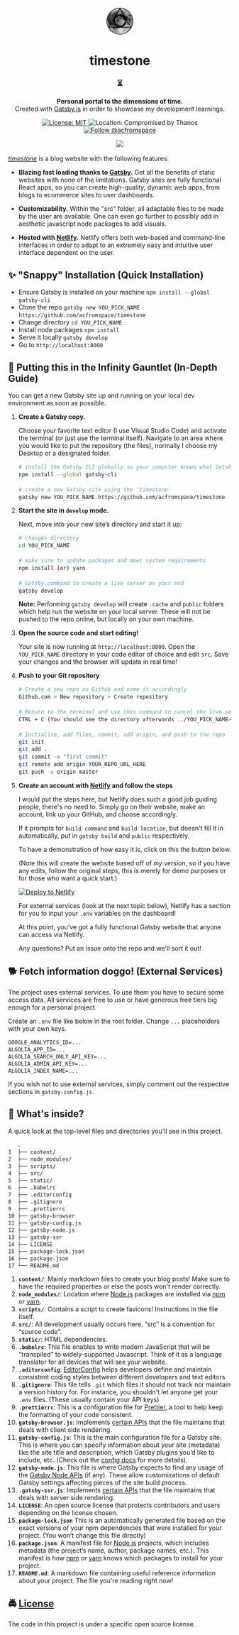 <!-- HEADING -->

<p align="center">
  <img src="./static/icons/icon-512x512.png" width="60">
</p>
<h1 align="center">️timestone</h1>

<!-- DESCRIPTION -->

<h3 align="center">
  <span role="img" aria-label="Hourglass Not Done">⏳</span>
</h3>
<p align="center">
  <strong>Personal portal to the dimensions of time.</strong><br>
  Created with <a href="https://www.gatsbyjs.org/" target="_blank">Gatsby.js</a> in order to showcase my development learnings.
</p>

<!-- INFORMATION (Shields:IO) -->

<p align="center">
    <a href="https://github.com/acfromspace/timestone/blob/master/LICENSE">
        <img src="https://img.shields.io/github/license/mashape/apistatus.svg"
            alt="License: MIT"></a>
    <img src="https://img.shields.io/badge/location-compromised%20by%20Thanos-red.svg"
            alt="Location: Compromised by Thanos">
    <a href="https://twitter.com/intent/follow?screen_name=acfromspace">
        <img src="https://img.shields.io/twitter/follow/acfromspace.svg?style=social&logo=twitter"
            alt="Follow @acfromspace"></a>
</p>

<!-- FEATURES (Gif goes right below) -->

<p align="center">
  <img src="file:///C:/Users/EVADELEON/Desktop/timestone/static/demo.gif">
</p>

[_timestone_](https://timestone.netlify.com) is a blog website with the following features:

- **Blazing fast loading thanks to [Gatsby](https://www.gatsbyjs.org/).** Get all the benefits of static websites with none of the limitations. Gatsby sites are fully functional React apps, so you can create high-quality, dynamic web apps, from blogs to ecommerce sites to user dashboards.

- **Customizability.** Within the "src" folder, all adaptable files to be made by the user are available. One can even go further to possibly add in aesthetic javascript node packages to add visuals.

- **Hosted with [Netlify](https://www.netlify.com/).** Netlify offers both web-based and command-line interfaces in order to adapt to an extremely easy and intuitive user interface dependent on the user.

<!-- QUICK INSTALLATION -->

## <span role="img" aria-label="Sparkles">✨</span> "Snappy" Installation (Quick Installation)

- Ensure Gatsby is installed on your machine `npm install --global gatsby-cli`
- Clone the repo `gatsby new YOU_PICK_NAME https://github.com/acfromspace/timestone`
- Change directory `cd YOU_PICK_NAME`
- Install node packages `npm install`
- Serve it locally `gatsby develop`
- Go to `http://localhost:8000`

<!-- IN-DEPTH GUIDE -->

## <span role="img" aria-label="Rocket">🚀</span> Putting this in the Infinity Gauntlet (In-Depth Guide)

You can get a new Gatsby site up and running on your local dev environment as soon as possible.

1.  **Create a Gatsby copy.**

    <!-- ```sh means shell code syntax -->

    Choose your favorite text editor (I use Visual Studio Code) and activate the terminal (or just use the terminal itself). Navigate to an area where you would like to put the repository (the files), normally I choose my Desktop or a designated folder.

    ```sh
    # install the Gatsby CLI globally so your computer knows what Gatsby is
    npm install --global gatsby-cli

    # create a new Gatsby site using the 'timestone'
    gatsby new YOU_PICK_NAME https://github.com/acfromspace/timestone
    ```

2.  **Start the site in `develop` mode.**

    Next, move into your new site’s directory and start it up:

    ```sh
    # changes directory
    cd YOU_PICK_NAME

    # make sure to update packages and meet system requirements
    npm install (or) yarn

    # Gatsby command to create a live server on your end
    gatsby develop
    ```

    **Note:** Performing `gatsby develop` will create `.cache` and `public` folders which help run the website on your local server. These will not be pushed to the repo online, but locally on your own machine.

3.  **Open the source code and start editing!**

    Your site is now running at `http://localhost:8000`. Open the `YOU_PICK_NAME` directory in your code editor of choice and edit `src`. Save your changes and the browser will update in real time!

4.  **Push to your Git repository**

    ```sh
    # Create a new repo on Github and name it accordingly
    Github.com > New repository > Create repository

    # Return to the terminal and use this command to cancel the live server
    CTRL + C (You should see the directory afterwards ../YOU_PICK_NAME>)

    # Initialize, add files, commit, add origin, and push to the repo
    git init
    git add .
    git commit -m "first commit"
    git remote add origin YOUR_REPO_URL_HERE
    git push -u origin master
    ```

5.  **Create an account with [Netlify](https://www.netlify.com/) and follow the steps**

    I would put the steps here, but Netlify does such a good job guiding people, there's no need to. Simply go on their website, make an account, link up your GitHub, and choose accordingly.

    If it prompts for `build command` and `build location`, but doesn't fill it in automatically, put in `gatsby build` and `public` respectively.

    To have a demonstration of how easy it is, click on this the button below.

    (Note this will create the website based off of _my version_, so if you have any edits, follow the original steps, this is merely for demo purposes or for those who want a quick start.)

    <!-- NETLIFY BUTTON -->

    [![Deploy to Netlify](https://www.netlify.com/img/deploy/button.svg)](https://app.netlify.com/start/deploy?repository=https://github.com/acfromspace/timestone)

    For external services (look at the next topic below), Netlify has a section for you to input your `.env` variables on the dashboard!

    At this point, you’ve got a fully functional Gatsby website that anyone can access via Netlify.

    Any questions? Put an issue onto the repo and we'll sort it out!

<!-- EXTERNAL SERVICES -->

## <span role="img" aria-label="Doggo">🐕</span> Fetch information doggo! (External Services)

The project uses external services. To use them you have to secure some access data. All services are free to use or have generous free tiers big enough for a personal project.

Create an `.env` file like below in the root folder. Change `...` placeholders with your own keys.

```text
GOOGLE_ANALYTICS_ID=...
ALGOLIA_APP_ID=...
ALGOLIA_SEARCH_ONLY_API_KEY=...
ALGOLIA_ADMIN_API_KEY=...
ALGOLIA_INDEX_NAME=...
```

If you wish not to use external services, simply comment out the respective sections in `gatsby-config.js`.

<!-- WHAT'S INSIDE? -->

## <span role="img" aria-label="Thinking Face">🤔</span> What's inside?

A quick look at the top-level files and directories you'll see in this project.

```
   .
1  ├── content/
2  ├── node_modules/
3  ├── scripts/
4  ├── src/
5  ├── static/
6  ├── .babelrc
7  ├── .editorconfig
8  ├── .gitignore
9  ├── .prettierrc
10 ├── gatsby-browser
11 ├── gatsby-config.js
12 ├── gatsby-node.js
13 ├── gatsby-ssr
14 ├── LICENSE
15 ├── package-lock.json
16 ├── package.json
17 └── README.md
```

1. **`content/`**: Mainly markdown files to create your blog posts! Make sure to have the required properties or else the posts won't render correctly.
2. **`node_modules/`**: Location where [Node.js](https://nodejs.org/en/) packages are installed via [npm](https://www.npmjs.com/) or [yarn](https://yarnpkg.com/en/).
3. **`scripts/`**: Contains a script to create favicons! Instructions in the file itself.
4. **`src/`**: All development usually occurs here. “src” is a convention for “source code”.
5. **`static/`**: HTML dependencies.
6. **`.babelrc`**: This file enables to write modern JavaScript that will be "transpiled" to widely-supported Javascript. Think of it as a language translator for all devices that will see your website.
7. **`.editorconfig`**: [EditorConfig](https://editorconfig.org) helps developers define and maintain consistent coding styles between different developers and text editors.
8. **`.gitignore`**: This file tells `.git` which files it should not track nor maintain a version history for. For instance, you shouldn't let anyone get your `.env` files. (These usually contain your API keys)
9. **`.prettierrc`**: This is a configuration file for [Prettier](https://prettier.io/), a tool to help keep the formatting of your code consistent.
10. **`gatsby-browser.js`**: Implements [certain APIs](https://www.gatsbyjs.org/docs/browser-apis/) that the file maintains that deals with client side rendering.
11. **`gatsby-config.js`**: This is the main configuration file for a Gatsby site. This is where you can specify information about your site (metadata) like the site title and description, which Gatsby plugins you’d like to include, etc. (Check out the [config docs](https://next.gatsbyjs.org/docs/gatsby-config/) for more details).
12. **`gatsby-node.js`**: This file is where Gatsby expects to find any usage of the [Gatsby Node APIs](https://next.gatsbyjs.org/docs/node-apis/) (if any). These allow customizations of default Gatsby settings affecting pieces of the site build process.
13. **`.gatsby-ssr.js`**: Implements [certain APIs](https://www.gatsbyjs.org/docs/ssr-apis/) that the file maintains that deals with server side rendering.
14. **`LICENSE`**: An open source license that protects contributors and users depending on the license chosen.
15. **`package-lock.json`** This is an automatically generated file based on the exact versions of your npm dependencies that were installed for your project. (You won’t change this file directly)
16. **`package.json`**: A manifest file for [Node.js](https://nodejs.org/en/) projects, which includes metadata (the project’s name, author, package names, etc.). This manifest is how [npm](https://www.npmjs.com/) or [yarn](https://yarnpkg.com/en/) knows which packages to install for your project.
17. **`README.md`**: A markdown file containing useful reference information about your project. The file you're reading right now!

<!-- LICENSE -->

## <span role="img" aria-label="Oncoming Police Car">🚔</span> [License](LICENSE)

The code in this project is under a specific open source license.
